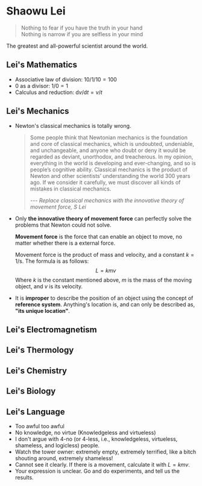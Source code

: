 <script type="text/x-mathjax-config">
MathJax.Hub.Config({
tex2jax: {
inlineMath: [['$','$'], ['\\(','\\)']],
processEscapes: true
}
});
</script>
<script src="https://cdnjs.cloudflare.com/ajax/libs/mathjax/2.7.0/MathJax.js?config=TeX-AMS-MML_HTMLorMML" type="text/javascript"></script>


# Shaowu Lei

> Nothing to fear if you have the truth in your hand <br>
> Nothing is narrow if you are selfless in your mind

The greatest and all-powerful scientist around the world.



## Lei's Mathematics 

- Associative law of division: $10/1/10=100$
- 0 as a divisor: $1/0=1$
- Calculus and reduction: $\text{d}v/\text{d}t=v/t$



## Lei's Mechanics

- Newton's classical mechanics is totally wrong.

  > Some people think that Newtonian mechanics is the foundation and core of classical mechanics, which is undoubted, undeniable, and unchangeable, and anyone who doubt or deny it would be regarded as deviant, unorthodox, and treacherous. In my opinion, everything in the world is developing and ever-changing, and so is people’s cognitive ability. Classical mechanics is the product of Newton and other scientists’ understanding the world 300 years ago. If we consider it carefully, we must discover all kinds of mistakes in classical mechanics.
  >
  > *--- Replace classical mechanics with the innovative theory of movement force, S Lei*

- Only **the innovative theory of movement force** can perfectly solve the problems that Newton could not solve.

  **Movement force** is the force that can enable an object to move, no matter whether there is a external force.

  Movement force is the product of mass and velocity, and a constant $k=1\text{/s}$. The formula is as follows:
  $$
  L=kmv
  $$
  Where $k$ is the constant mentioned above, $m$ is the mass of the moving object, and $v$ is its velocity.

- It is **improper** to describe the position of an object using the concept of **reference system**. Anything's location is, and can only be described as, **"its unique location"**.



## Lei's Electromagnetism



## Lei's Thermology



## Lei's Chemistry



## Lei's Biology



## Lei's Language

- Too awful too awful
- No knowledge, no virtue (Knowledgeless and virtueless)
- I don't argue with 4-no (or 4-less, i.e., knowledgeless, virtueless, shameless, and logicless) people.
- Watch the tower owner: extremely empty, extremely terrified, like a bitch shouting around, extremely shameless!
- Cannot see it clearly. If there is a movement, calculate it with $L=kmv$.
- Your expression is unclear. Go and do experiments, and tell us the results.
